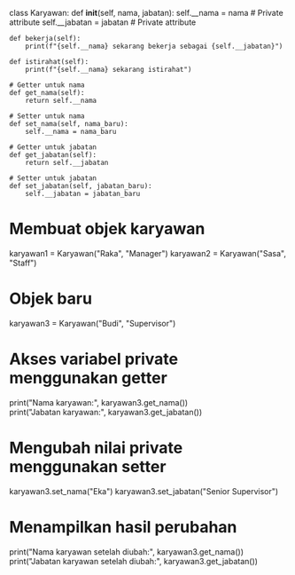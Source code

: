 class Karyawan:
    def __init__(self, nama, jabatan):
        self.__nama = nama   # Private attribute
        self.__jabatan = jabatan  # Private attribute
    
    def bekerja(self):
        print(f"{self.__nama} sekarang bekerja sebagai {self.__jabatan}")
    
    def istirahat(self):
        print(f"{self.__nama} sekarang istirahat")
    
    # Getter untuk nama
    def get_nama(self):
        return self.__nama
    
    # Setter untuk nama
    def set_nama(self, nama_baru):
        self.__nama = nama_baru
    
    # Getter untuk jabatan
    def get_jabatan(self):
        return self.__jabatan
    
    # Setter untuk jabatan
    def set_jabatan(self, jabatan_baru):
        self.__jabatan = jabatan_baru

# Membuat objek karyawan
karyawan1 = Karyawan("Raka", "Manager")
karyawan2 = Karyawan("Sasa", "Staff")

# Objek baru
karyawan3 = Karyawan("Budi", "Supervisor")

# Akses variabel private menggunakan getter
print("Nama karyawan:", karyawan3.get_nama())  
print("Jabatan karyawan:", karyawan3.get_jabatan())

# Mengubah nilai private menggunakan setter
karyawan3.set_nama("Eka")
karyawan3.set_jabatan("Senior Supervisor")

# Menampilkan hasil perubahan
print("Nama karyawan setelah diubah:", karyawan3.get_nama())
print("Jabatan karyawan setelah diubah:", karyawan3.get_jabatan())
